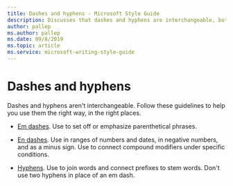 ```yaml
---
title: Dashes and hyphens - Microsoft Style Guide
description: Discusses that dashes and hyphens are interchangeable, but to use them the right way, in the right places, following guidelines.
author: pallep
ms.author: pallep
ms.date: 09/8/2019
ms.topic: article
ms.service: microsoft-writing-style-guide
---
```


# Dashes and hyphens

Dashes and hyphens aren't interchangeable. Follow these guidelines to help you use them the right way, in the right places.

  - [Em dashes](~/punctuation/dashes-hyphens/emes.md). Use to set off or emphasize parenthetical phrases.  
  
  - [En dashes](~/punctuation/dashes-hyphens/enes.md).
    Use in ranges of numbers and dates, in negative numbers, and as a minus
    sign. Use to connect compound modifiers under specific conditions.  

  - [Hyphens](~/punctuation/dashes-hyphens/hyphens.md). Use to join words and connect prefixes to stem words. Don't use two hyphens in place of an em dash.  
  

